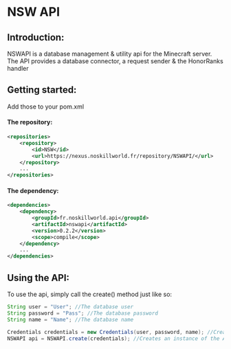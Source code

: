 # NSW API

## Introduction:

NSWAPI is a database management & utility api for the Minecraft server. <br>
The API provides a database connector, a request sender & the HonorRanks handler

## Getting started:

Add those to your pom.xml
#### The repository:
```xml
<repositories>
    <repository>
        <id>NSW</id>
        <url>https://nexus.noskillworld.fr/repository/NSWAPI/</url>
    </repository>
    ...
</repositories>
```

#### The dependency:
```xml
<dependencies>
    <dependency>
        <groupId>fr.noskillworld.api</groupId>
        <artifactId>nswapi</artifactId>
        <version>0.2.2</version>
        <scope>compile</scope>
    </dependency>
    ...
</dependencies>
```

## Using the API:

To use the api, simply call the create() method just like so:
```java
String user = "User"; //The database user
String password = "Pass"; //The database password
String name = "Name"; //The database name

Credentials credentials = new Credentials(user, password, name); //Creates credentials
NSWAPI api = NSWAPI.create(credentials); //Creates an instance of the API
```
